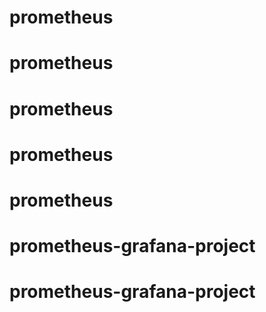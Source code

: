# prometheus
# prometheus
# prometheus
# prometheus
# prometheus
# prometheus-grafana-project
# prometheus-grafana-project
